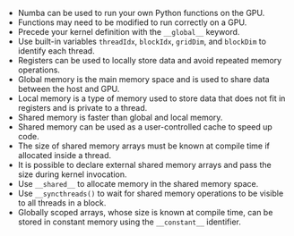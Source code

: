 - Numba can be used to run your own Python functions on the GPU.
- Functions may need to be modified to run correctly on a GPU.
- Precede your kernel definition with the `__global__` keyword.
- Use built-in variables `threadIdx`, `blockIdx`, `gridDim`, and `blockDim` to identify each thread.
- Registers can be used to locally store data and avoid repeated memory operations.
- Global memory is the main memory space and is used to share data between the host and GPU.
- Local memory is a type of memory used to store data that does not fit in registers and is private to a thread.
- Shared memory is faster than global and local memory.
- Shared memory can be used as a user-controlled cache to speed up code.
- The size of shared memory arrays must be known at compile time if allocated inside a thread.
- It is possible to declare external shared memory arrays and pass the size during kernel invocation.
- Use `__shared__` to allocate memory in the shared memory space.
- Use `__syncthreads()` to wait for shared memory operations to be visible to all threads in a block.
- Globally scoped arrays, whose size is known at compile time, can be stored in constant memory using the `__constant__` identifier.
